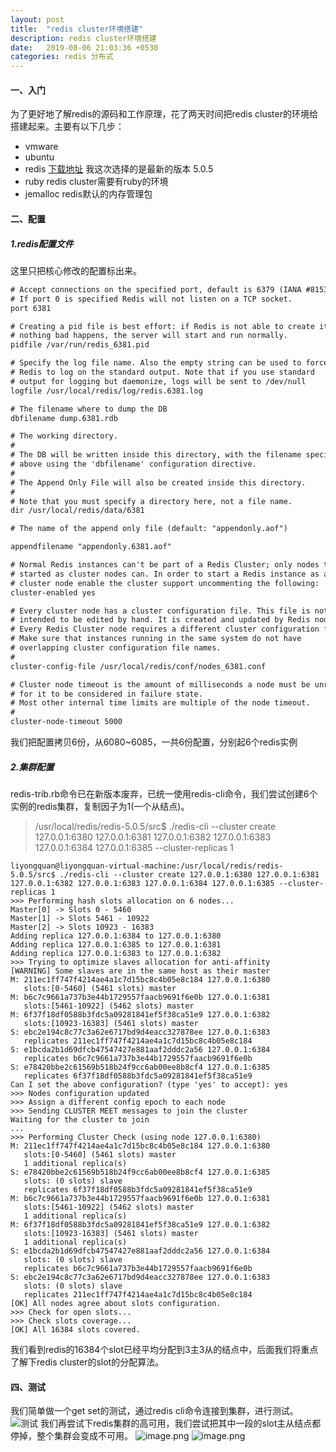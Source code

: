```yaml
---
layout: post
title:  "redis cluster环境搭建"
description: redis cluster环境搭建
date:   2019-08-06 21:03:36 +0530
categories: redis 分布式
---
```

#### 一、入门
为了更好地了解redis的源码和工作原理，花了两天时间把redis cluster的环境给搭建起来。主要有以下几步：
- vmware
- ubuntu
- redis 
[下载地址](http://download.redis.io/releases/)
我这次选择的是最新的版本 5.0.5
- ruby
redis cluster需要有ruby的环境
- jemalloc
redis默认的内存管理包

#### 二、配置
##### 1.redis配置文件
这里只把核心修改的配置标出来。

```xml
# Accept connections on the specified port, default is 6379 (IANA #815344).
# If port 0 is specified Redis will not listen on a TCP socket.
port 6381

# Creating a pid file is best effort: if Redis is not able to create it
# nothing bad happens, the server will start and run normally.
pidfile /var/run/redis_6381.pid

# Specify the log file name. Also the empty string can be used to force
# Redis to log on the standard output. Note that if you use standard
# output for logging but daemonize, logs will be sent to /dev/null
logfile /usr/local/redis/log/redis.6381.log

# The filename where to dump the DB
dbfilename dump.6381.rdb

# The working directory.
#
# The DB will be written inside this directory, with the filename specified
# above using the 'dbfilename' configuration directive.
#
# The Append Only File will also be created inside this directory.
#
# Note that you must specify a directory here, not a file name.
dir /usr/local/redis/data/6381

# The name of the append only file (default: "appendonly.aof")

appendfilename "appendonly.6381.aof"

# Normal Redis instances can't be part of a Redis Cluster; only nodes that are
# started as cluster nodes can. In order to start a Redis instance as a
# cluster node enable the cluster support uncommenting the following:
cluster-enabled yes

# Every cluster node has a cluster configuration file. This file is not
# intended to be edited by hand. It is created and updated by Redis nodes.
# Every Redis Cluster node requires a different cluster configuration file.
# Make sure that instances running in the same system do not have
# overlapping cluster configuration file names.
#
cluster-config-file /usr/local/redis/conf/nodes_6381.conf

# Cluster node timeout is the amount of milliseconds a node must be unreachable
# for it to be considered in failure state.
# Most other internal time limits are multiple of the node timeout.
#
cluster-node-timeout 5000
```

我们把配置拷贝6份，从6080~6085，一共6份配置，分别起6个redis实例
##### 2.集群配置
redis-trib.rb命令已在新版本废弃，已统一使用redis-cli命令，我们尝试创建6个实例的redis集群，复制因子为1(一个从结点)。
> /usr/local/redis/redis-5.0.5/src$ ./redis-cli --cluster create 127.0.0.1:6380 127.0.0.1:6381 127.0.0.1:6382 127.0.0.1:6383 127.0.0.1:6384 127.0.0.1:6385 --cluster-replicas 1

```
liyongquan@liyongquan-virtual-machine:/usr/local/redis/redis-5.0.5/src$ ./redis-cli --cluster create 127.0.0.1:6380 127.0.0.1:6381 127.0.0.1:6382 127.0.0.1:6383 127.0.0.1:6384 127.0.0.1:6385 --cluster-replicas 1
>>> Performing hash slots allocation on 6 nodes...
Master[0] -> Slots 0 - 5460
Master[1] -> Slots 5461 - 10922
Master[2] -> Slots 10923 - 16383
Adding replica 127.0.0.1:6384 to 127.0.0.1:6380
Adding replica 127.0.0.1:6385 to 127.0.0.1:6381
Adding replica 127.0.0.1:6383 to 127.0.0.1:6382
>>> Trying to optimize slaves allocation for anti-affinity
[WARNING] Some slaves are in the same host as their master
M: 211ec1ff747f4214ae4a1c7d15bc8c4b05e8c184 127.0.0.1:6380
   slots:[0-5460] (5461 slots) master
M: b6c7c9661a737b3e44b1729557faacb9691f6e0b 127.0.0.1:6381
   slots:[5461-10922] (5462 slots) master
M: 6f37f18df0588b3fdc5a09281841ef5f38ca51e9 127.0.0.1:6382
   slots:[10923-16383] (5461 slots) master
S: ebc2e194c8c77c3a62e6717bd9d4eacc327878ee 127.0.0.1:6383
   replicates 211ec1ff747f4214ae4a1c7d15bc8c4b05e8c184
S: e1bcda2b1d69dfcb47547427e881aaf2dddc2a56 127.0.0.1:6384
   replicates b6c7c9661a737b3e44b1729557faacb9691f6e0b
S: e78420bbe2c61569b518b24f9cc6ab00ee8b8cf4 127.0.0.1:6385
   replicates 6f37f18df0588b3fdc5a09281841ef5f38ca51e9
Can I set the above configuration? (type 'yes' to accept): yes
>>> Nodes configuration updated
>>> Assign a different config epoch to each node
>>> Sending CLUSTER MEET messages to join the cluster
Waiting for the cluster to join
...
>>> Performing Cluster Check (using node 127.0.0.1:6380)
M: 211ec1ff747f4214ae4a1c7d15bc8c4b05e8c184 127.0.0.1:6380
   slots:[0-5460] (5461 slots) master
   1 additional replica(s)
S: e78420bbe2c61569b518b24f9cc6ab00ee8b8cf4 127.0.0.1:6385
   slots: (0 slots) slave
   replicates 6f37f18df0588b3fdc5a09281841ef5f38ca51e9
M: b6c7c9661a737b3e44b1729557faacb9691f6e0b 127.0.0.1:6381
   slots:[5461-10922] (5462 slots) master
   1 additional replica(s)
M: 6f37f18df0588b3fdc5a09281841ef5f38ca51e9 127.0.0.1:6382
   slots:[10923-16383] (5461 slots) master
   1 additional replica(s)
S: e1bcda2b1d69dfcb47547427e881aaf2dddc2a56 127.0.0.1:6384
   slots: (0 slots) slave
   replicates b6c7c9661a737b3e44b1729557faacb9691f6e0b
S: ebc2e194c8c77c3a62e6717bd9d4eacc327878ee 127.0.0.1:6383
   slots: (0 slots) slave
   replicates 211ec1ff747f4214ae4a1c7d15bc8c4b05e8c184
[OK] All nodes agree about slots configuration.
>>> Check for open slots...
>>> Check slots coverage...
[OK] All 16384 slots covered.

```
我们看到redis的16384个slot已经平均分配到3主3从的结点中，后面我们将重点了解下redis cluster的slot的分配算法。
#### 四、测试
我们简单做一个get set的测试，通过redis cli命令连接到集群，进行测试。
![测试](https://upload-images.jianshu.io/upload_images/14814047-f3914e9a886ef15d.png?imageMogr2/auto-orient/strip%7CimageView2/2/w/1240)
我们再尝试下redis集群的高可用，我们尝试把其中一段的slot主从结点都停掉，整个集群会变成不可用。
![image.png](https://upload-images.jianshu.io/upload_images/14814047-509860680b0d3b29.png?imageMogr2/auto-orient/strip%7CimageView2/2/w/1240)
![image.png](https://upload-images.jianshu.io/upload_images/14814047-24b380cb80b7d1f6.png?imageMogr2/auto-orient/strip%7CimageView2/2/w/1240)





